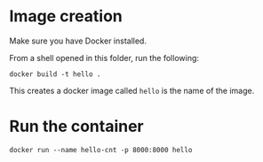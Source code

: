 # Image creation

Make sure you have Docker installed.

From a shell opened in this folder, run the following:

```docker build -t hello .```

This creates a docker image called `hello` is the name of the image.

# Run the container

```
docker run --name hello-cnt -p 8000:8000 hello
```
